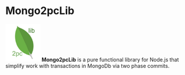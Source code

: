 # Mongo2pcLib
<img src="https://github.com/Guseyn/Mongo2pcLib/blob/master/lib_logo.png?raw=true" width="95"> 
<b> Mongo2pcLib</b> is a pure functional library for Node.js that simplify work with transactions in MongoDb via two phase commits.
